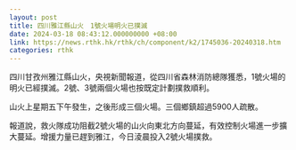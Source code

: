 ```yaml
---
layout: post
title: 四川雅江縣山火　1號火場明火已撲滅
date: 2024-03-18 08:43:12.000000000 +08:00
link: https://news.rthk.hk/rthk/ch/component/k2/1745036-20240318.htm
categories: rthk
---
```


四川甘孜州雅江縣山火，央視新聞報道，從四川省森林消防總隊獲悉，1號火場的明火已經撲滅。2號、3號兩個火場也按既定計劃撲救順利。

山火上星期五下午發生，之後形成三個火場。三個鄉鎮超過5900人疏散。

報道說，救火隊成功阻截2號火場的山火向東北方向蔓延，有效控制火場進一步擴大蔓延。增援力量已趕到雅江，今日淩晨投入2號火場撲救。
